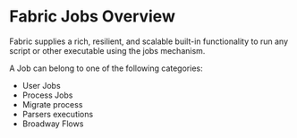 # **Fabric Jobs Overview** 

Fabric supplies a rich, resilient, and scalable built-in functionality to run any script or other executable using the jobs mechanism.

A Job can belong to one of the following categories:

- User Jobs
- Process Jobs
- Migrate process
- Parsers executions
- Broadway Flows